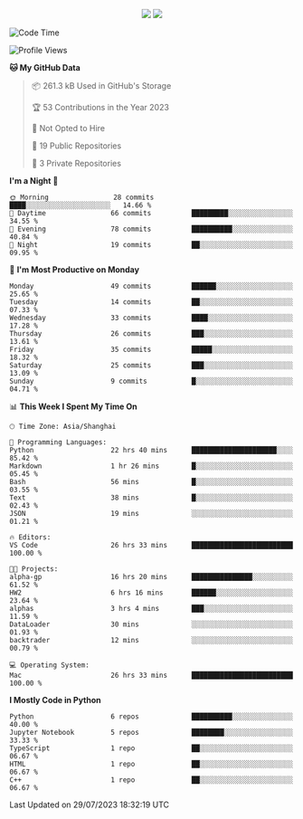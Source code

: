 <p align="center">
    <img src = "https://github-readme-stats.vercel.app/api?username=Zheng-Yi-git&show_icons=true&theme=yeblu&hide_border=true&count_private=true">
    <img src = "https://github-readme-stats.vercel.app/api/top-langs/?username=Zheng-Yi-git&hide=html,css&theme=yeblu&layout=compact&hide_border=true&count_private=true&langs_count=8">
</p>

<!--START_SECTION:waka-->
![Code Time](http://img.shields.io/badge/Code%20Time-602%20hrs%2032%20mins-blue)

![Profile Views](http://img.shields.io/badge/Profile%20Views-2-blue)

**🐱 My GitHub Data** 

> 📦 261.3 kB Used in GitHub's Storage 
 > 
> 🏆 53 Contributions in the Year 2023
 > 
> 🚫 Not Opted to Hire
 > 
> 📜 19 Public Repositories 
 > 
> 🔑 3 Private Repositories 
 > 
**I'm a Night 🦉** 

```text
🌞 Morning                28 commits          ████░░░░░░░░░░░░░░░░░░░░░   14.66 % 
🌆 Daytime                66 commits          █████████░░░░░░░░░░░░░░░░   34.55 % 
🌃 Evening                78 commits          ██████████░░░░░░░░░░░░░░░   40.84 % 
🌙 Night                  19 commits          ██░░░░░░░░░░░░░░░░░░░░░░░   09.95 % 
```
📅 **I'm Most Productive on Monday** 

```text
Monday                   49 commits          ██████░░░░░░░░░░░░░░░░░░░   25.65 % 
Tuesday                  14 commits          ██░░░░░░░░░░░░░░░░░░░░░░░   07.33 % 
Wednesday                33 commits          ████░░░░░░░░░░░░░░░░░░░░░   17.28 % 
Thursday                 26 commits          ███░░░░░░░░░░░░░░░░░░░░░░   13.61 % 
Friday                   35 commits          █████░░░░░░░░░░░░░░░░░░░░   18.32 % 
Saturday                 25 commits          ███░░░░░░░░░░░░░░░░░░░░░░   13.09 % 
Sunday                   9 commits           █░░░░░░░░░░░░░░░░░░░░░░░░   04.71 % 
```


📊 **This Week I Spent My Time On** 

```text
🕑︎ Time Zone: Asia/Shanghai

💬 Programming Languages: 
Python                   22 hrs 40 mins      █████████████████████░░░░   85.42 % 
Markdown                 1 hr 26 mins        █░░░░░░░░░░░░░░░░░░░░░░░░   05.45 % 
Bash                     56 mins             █░░░░░░░░░░░░░░░░░░░░░░░░   03.55 % 
Text                     38 mins             █░░░░░░░░░░░░░░░░░░░░░░░░   02.43 % 
JSON                     19 mins             ░░░░░░░░░░░░░░░░░░░░░░░░░   01.21 % 

🔥 Editors: 
VS Code                  26 hrs 33 mins      █████████████████████████   100.00 % 

🐱‍💻 Projects: 
alpha-gp                 16 hrs 20 mins      ███████████████░░░░░░░░░░   61.52 % 
HW2                      6 hrs 16 mins       ██████░░░░░░░░░░░░░░░░░░░   23.64 % 
alphas                   3 hrs 4 mins        ███░░░░░░░░░░░░░░░░░░░░░░   11.59 % 
DataLoader               30 mins             ░░░░░░░░░░░░░░░░░░░░░░░░░   01.93 % 
backtrader               12 mins             ░░░░░░░░░░░░░░░░░░░░░░░░░   00.79 % 

💻 Operating System: 
Mac                      26 hrs 33 mins      █████████████████████████   100.00 % 
```

**I Mostly Code in Python** 

```text
Python                   6 repos             ██████████░░░░░░░░░░░░░░░   40.00 % 
Jupyter Notebook         5 repos             ████████░░░░░░░░░░░░░░░░░   33.33 % 
TypeScript               1 repo              ██░░░░░░░░░░░░░░░░░░░░░░░   06.67 % 
HTML                     1 repo              ██░░░░░░░░░░░░░░░░░░░░░░░   06.67 % 
C++                      1 repo              ██░░░░░░░░░░░░░░░░░░░░░░░   06.67 % 
```




 Last Updated on 29/07/2023 18:32:19 UTC
<!--END_SECTION:waka-->
